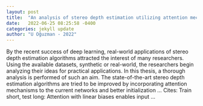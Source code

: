 ```yaml
---
layout: post
title:  "An analysis of stereo depth estimation utilizing attention mechanisms, self-supervised pose estimators & temporal predictions"
date:   2022-06-25 08:25:58 -0400
categories: jekyll update
author: "U Oğuzman - 2022"
---
```

By the recent success of deep learning, real-world applications of stereo depth estimation algorithms attracted the interest of many researchers. Using the available datasets, synthetic or real-world, the researchers begin analyzing their ideas for practical applications. In this thesis, a thorough analysis is performed of such an aim. The state-of-the-art stereo depth estimation algorithms are tried to be improved by incorporating attention mechanisms to the current networks and better initialization …
Cites: ‪Train short, test long: Attention with linear biases enables input …‬  